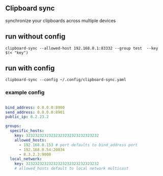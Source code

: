 ## Clipboard sync

synchronize your clipboards across multiple devices

## run without config 

```
clipboard-sync --allowed-host 192.168.0.1:83332 --group test  --key $(< "key")
```

## run with config 

```
clipboard-sync --config ~/.config/clipboard-sync.yaml
```

### example config

```yaml

bind_address: 0.0.0.0:8900
send_address: 0.0.0.0:8901
public_ip: 8.2.23.2

groups:
  specific_hosts:
    key: 32323232323232323232323232323232
    allowed_hosts:
      - 192.168.0.153 # port defaults to bind_address port
      - 192.168.0.54:20034
      - 8.3.2.3:9000
  local_network: 
    key: 32323232323232323232323232323232
    # allowed_hosts default to local network multicast
```

